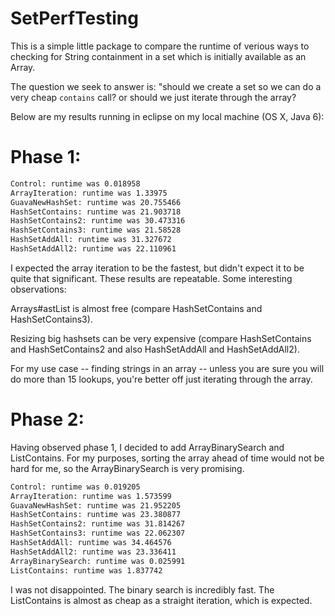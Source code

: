 SetPerfTesting
==============

This is a simple little package to compare the runtime of verious ways to checking for String containment in a set which is initially available as an Array. 

The question we seek to answer is: "should we create a set so we can do a very cheap `contains` call? or should we just iterate through the array?

Below are my results running in eclipse on my local machine (OS X, Java 6):

Phase 1:
========

```bash
Control: runtime was 0.018958
ArrayIteration: runtime was 1.33975
GuavaNewHashSet: runtime was 20.755466
HashSetContains: runtime was 21.903718
HashSetContains2: runtime was 30.473316
HashSetContains3: runtime was 21.58528
HashSetAddAll: runtime was 31.327672
HashSetAddAll2: runtime was 22.110961
```

I expected the array iteration to be the fastest, but didn't expect it to be quite that significant. These results are repeatable. Some interesting observations:

Arrays#astList is almost free (compare HashSetContains and HashSetContains3).

Resizing big hashsets can be very expensive (compare HashSetContains and HashSetContains2 and also HashSetAddAll and HashSetAddAll2).

For my use case -- finding strings in an array -- unless you are sure you will do more than 15 lookups, you're better off just iterating through the array.

Phase 2: 
========
Having observed phase 1, I decided to add ArrayBinarySearch and ListContains. For my purposes, sorting the array ahead of time would not be hard for me, so the ArrayBinarySearch is very promising.

```bash
Control: runtime was 0.019205
ArrayIteration: runtime was 1.573599
GuavaNewHashSet: runtime was 21.952205
HashSetContains: runtime was 23.380877
HashSetContains2: runtime was 31.814267
HashSetContains3: runtime was 22.062307
HashSetAddAll: runtime was 34.464576
HashSetAddAll2: runtime was 23.336411
ArrayBinarySearch: runtime was 0.025991
ListContains: runtime was 1.837742
```

I was not disappointed. The binary search is incredibly fast. The ListContains is almost as cheap as a straight iteration, which is expected.


